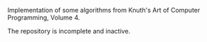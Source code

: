 Implementation of some algorithms from Knuth's Art of Computer Programming, Volume 4.

The repository is incomplete and inactive.
